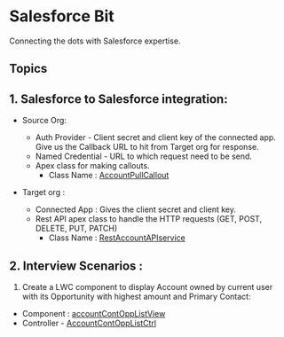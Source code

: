 # Salesforce Bit

Connecting the dots with Salesforce expertise.

## Topics

## 1. Salesforce to Salesforce integration:
- Source Org:
    - Auth Provider - Client secret and client key of the connected app. Give us the Callback URL to hit from Target org for response. 
    - Named Credential - URL to which request need to be send.
    - Apex class for making callouts. 
        - Class Name : [AccountPullCallout](https://github.com/swapniljn8/Salesforce-Bit/blob/4276deb9fc67f69fc1da4e45c3fc98c0e641bddc/force-app/main/default/classes/RestAccountAPIservice.cls)
    
- Target org :
    - Connected App : Gives the client secret and client key.
    - Rest API apex class to handle the HTTP requests (GET, POST, DELETE, PUT, PATCH)
        - Class Name : [RestAccountAPIservice](https://github.com/swapniljn8/Salesforce-Bit/blob/f45fd683735e70b5dfc6ae8d26e1283784da1bd0/force-app/main/default/classes/AccountPullCallout.cls)

## 2. Interview Scenarios :
1. Create a LWC component to display Account owned by current user with its Opportunity with highest amount and Primary Contact:
- Component : [accountContOppListView](https://github.com/swapniljn8/Salesforce-Bit/blob/main/force-app/main/default/lwc/AccountContOppListView/accountContOppListView.html)
- Controller - [AccountContOppListCtrl](https://github.com/swapniljn8/Salesforce-Bit/blob/a0a93137cee8d9f978ed29f1954cda21f97999ea/force-app/main/default/classes/AccountContOppListCtrl.cls)
